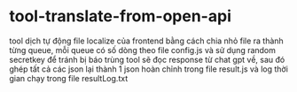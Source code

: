 # tool-translate-from-open-api
tool dịch tự động file localize của frontend bằng cách chia nhỏ file ra thành từng queue, mỗi queue có số dòng theo file config.js và sử dụng random secretkey để tránh bị báo trùng
tool sẽ đọc response từ chat gpt về, sau đó ghép tất cả các json lại thành 1 json hoàn chỉnh trong file result.js và log thời gian chạy trong file resultLog.txt
